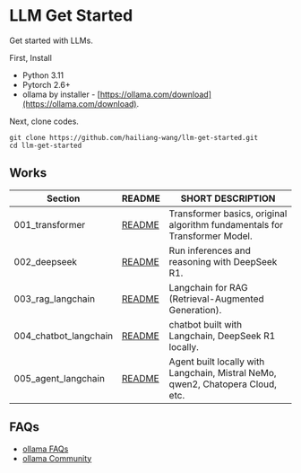 # LLM Get Started
Get started with LLMs.

First, Install 

* Python 3.11
* Pytorch 2.6+
* ollama by installer - [https://ollama.com/download](https://ollama.com/download).

Next, clone codes.

```
git clone https://github.com/hailiang-wang/llm-get-started.git
cd llm-get-started
```

## Works

| Section | README | SHORT DESCRIPTION |
| --- | --- | --- |
| 001_transformer | [README](./001_transformer/README.md) | Transformer basics, original algorithm fundamentals for Transformer Model. | 
| 002_deepseek | [README](./002_deepseek/README.md)  | Run inferences and reasoning with DeepSeek R1. | 
| 003_rag_langchain | [README](./003_rag_langchain/README.md) | Langchain for RAG (Retrieval-Augmented Generation). |
| 004_chatbot_langchain | [README](./004_chatbot_langchain/README.md) | chatbot built with Langchain, DeepSeek R1 locally. |
| 005_agent_langchain | [README](./005_agent_langchain/README.md) | Agent built locally with Langchain, Mistral NeMo, qwen2, Chatopera Cloud, etc. |


## FAQs

* [ollama FAQs](https://github.com/ollama/ollama/blob/main/docs/faq.md)
* [ollama Community](https://discord.com/channels/1128867683291627614/1211804431340019753)